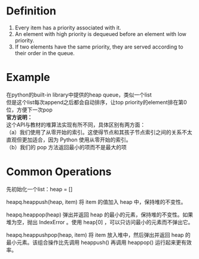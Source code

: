 # Definition
1. Every item has a priority associated with it.  
2. An element with high priority is dequeued before an element with low priority.  
3. If two elements have the same priority, they are served according to their order in the queue.  


# Example
在python的built-in library中提供的heap queue，类似一个list  
但是这个list每次append之后都会自动排序，让top priority的element排在第0位，方便下一次pop  
**官方说明：**  
这个API与教材的堆算法实现有所不同，具体区别有两方面：  
（a）我们使用了从零开始的索引。这使得节点和其孩子节点索引之间的关系不太直观但更加适合，因为 Python 使用从零开始的索引。   
（b）我们的 pop 方法返回最小的项而不是最大的项

# Common Operations
先初始化一个list：heap = []

heapq.heappush(heap, item)
将 item 的值加入 heap 中，保持堆的不变性。  

heapq.heappop(heap)
弹出并返回 heap 的最小的元素，保持堆的不变性。如果堆为空，抛出 IndexError 。使用 heap[0] ，可以只访问最小的元素而不弹出它。

heapq.heappushpop(heap, item)
将 item 放入堆中，然后弹出并返回 heap 的最小元素。该组合操作比先调用  heappush() 再调用 heappop() 运行起来更有效率。
